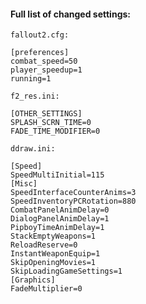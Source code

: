#### Full list of changed settings:

`fallout2.cfg:`
```
[preferences]
combat_speed=50
player_speedup=1
running=1
```
`f2_res.ini:`
```
[OTHER_SETTINGS]
SPLASH_SCRN_TIME=0
FADE_TIME_MODIFIER=0
```
`ddraw.ini:`
```
[Speed]
SpeedMultiInitial=115
[Misc]
SpeedInterfaceCounterAnims=3
SpeedInventoryPCRotation=880
CombatPanelAnimDelay=0
DialogPanelAnimDelay=1
PipboyTimeAnimDelay=1
StackEmptyWeapons=1
ReloadReserve=0
InstantWeaponEquip=1
SkipOpeningMovies=1
SkipLoadingGameSettings=1
[Graphics]
FadeMultiplier=0
```
